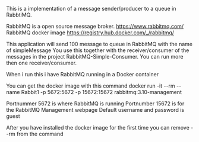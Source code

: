 ﻿This is a implementation of a message sender/producer to a queue in RabbtiMQ.

RabbitMQ is a open source message broker. https://www.rabbitmq.com/
RabbitMQ docker image https://registry.hub.docker.com/_/rabbitmq/

This application will send 100 message to queue in RabbitMQ with the name of simpleMessage
You use this together with the receiver/consumer of the messages in  the project RabbitMQ-Simple-Consumer.
You can run more then one receiver/consumer.


When i run this i have RabbitMQ running in a Docker container

You can get the docker image with this command
docker run -it --rm --name Rabbit1 -p 5672:5672 -p 15672:15672 rabbitmq:3.10-management

Portnummer 5672 is where RabbitMQ is running
Portnumber 15672 is for the RabbitMQ Management webpage
Default username and password is guest

After you have installed the docker image for the first time you can remove --rm from the command